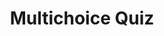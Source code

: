 ---
slug: "/projects/multichoice-quiz"
title: "Multichoice Quiz"
tags: ['Games']
types: "FrontEnd"
levels: "Intermediary"
sublevels: "Level-2"
description: "Build a multi-choice quiz game that takes question, options and answers as data in JSON format." 
---